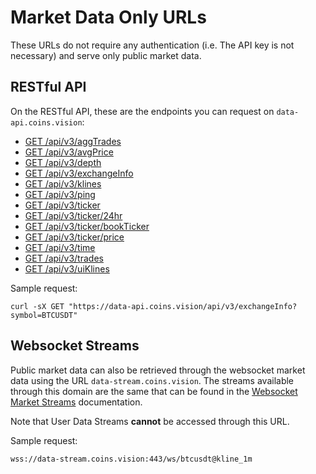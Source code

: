 # Market Data Only URLs

These URLs do not require any authentication (i.e. The API key is not necessary) and serve only public market data.

## RESTful API

On the RESTful API, these are the endpoints you can request on `data-api.coins.vision`: 

* [GET /api/v3/aggTrades](../rest-api.md#compressedaggregate-trades-list)
* [GET /api/v3/avgPrice](../rest-api.md#current-average-price)
* [GET /api/v3/depth](../rest-api.md#order-book)
* [GET /api/v3/exchangeInfo](../rest-api.md#exchange-information)
* [GET /api/v3/klines](../rest-api.md#klines)
* [GET /api/v3/ping](../rest-api.md#ping)
* [GET /api/v3/ticker](../rest-api.md#rolling-window-price-change-statistics)
* [GET /api/v3/ticker/24hr](../rest-api.md#24hr-ticker-price-change-statistics)
* [GET /api/v3/ticker/bookTicker](../rest-api.md#symbol-order-book-ticker)
* [GET /api/v3/ticker/price](../rest-api.md#symbol-price-ticker)
* [GET /api/v3/time](../rest-api.md#time)
* [GET /api/v3/trades](../rest-api.md#recent-trades-list)
* [GET /api/v3/uiKlines](../rest-api.md#uiKlines)

Sample request:

```
curl -sX GET "https://data-api.coins.vision/api/v3/exchangeInfo?symbol=BTCUSDT" 
```

## Websocket Streams

Public market data can also be retrieved through the websocket market data using the URL `data-stream.coins.vision`.
The streams available through this domain are the same that can be found in the [Websocket Market Streams](../web-socket-streams.md) documentation.

Note that User Data Streams **cannot** be accessed through this URL.

Sample request:

```
wss://data-stream.coins.vision:443/ws/btcusdt@kline_1m
```


